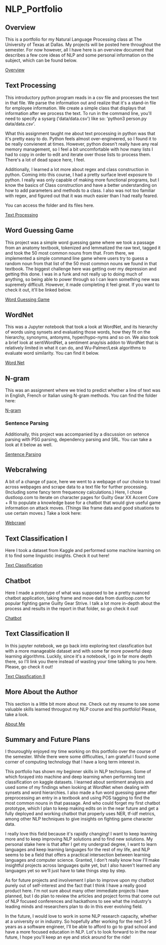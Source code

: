 # NLP_Portfolio

## Overview
This is a portfolio for my Natural Language Processing class at The University of Texas at Dallas. My projects will be posted here throughout the semester. For now however, all I have here is an overview document that describes a few core ideas of NLP and some personal information on the subject, which can be found below.

[Overview](https://github.com/Jackshouka/NLP_Portfolio/tree/main/Overview)

## Text Processing
This introductory python program reads in a csv file and processes the text in that file. We parse the information out and realize that it's a stand-in file for employee information. We create a simple class that displays that information after we process the text. To run in the command line, you'll need to specify a sysarg ('data/data.csv') like so: 'python3 person.py data/data.csv'.

What this assignment taught me about text processing in python was that it's pretty easy to do. Python feels almost over-engineered, so I found it to be really convienent at times. However, python doesn't really have any real memory management, so I feel a bit uncomfortable with how many lists I had to copy in order to edit and iterate over those lists to process them. There's a lot of dead space here, I feel.

Additionally, I learned a lot more about regex and class construction in python. Coming into this course, I had a pretty surface level exposure to python. I really was only capable of making more functional programs, but I know the basics of Class construction and have a better understanding on how to add parameters and methods to a class. I also was not too familiar with regex, and figured out that it was much easier than I had really feared.

You can access the folder and its files here.

[Text Processing](https://github.com/Jackshouka/NLP_Portfolio/tree/main/textProcessing)

## Word Guessing Game
This project was a simple word guessing game where we took a passage from an anatomy textbook, tokenized and lemmatized the raw text, tagged it and took the 50 most common nouns from that. From there, we implemented a simple command line game where users try to guess a random noun from that list of the 50 most common nouns we found in that textbook. The biggest challenge here was getting over my depression and getting this done. I was in a funk and not really up to doing much of anything, so being able to power through so I can learn something new was supremely difficult. However, it made completing it feel great. If you want to check it out, it'll be linked below.

[Word Guessing Game](https://github.com/Jackshouka/NLP_Portfolio/tree/main/wordGuess)

## WordNet
This was a Jupyter notebook that took a look at WordNet, and its hierarchy of words using synsets and evaluating those words, how they fit on the hierarchy, synonyms, antonyms, hyper/hypo-nyms and so on. We also took a brief look at sentiWordNet, a sentiment anaylsis addon to WordNet that is relatively limited in what it can do, and Wu-Palmer/Lesk algorithms to evaluate word similarity. You can find it below.

[Word Net](https://github.com/Jackshouka/NLP_Portfolio/tree/main/wordNet)

## N-gram
This was an assignment where we tried to predict whether a line of text was in English, French or Italian using N-gram methods. You can find the folder here:

[N-gram](https://github.com/Jackshouka/NLP_Portfolio/tree/main/ngram)

### Sentence Parsing

Additionally, this project was accompanied by a discussion on setence parsing with PSG parsing, dependency parsing and SRL. You can take a look at it below as well.

[Sentence Parsing](https://github.com/Jackshouka/NLP_Portfolio/tree/main/sentence_parsing_discussion)

## Webcralwing
A bit of a change of pace, here we went to a webpage of our choice to trawl across webpages and scrape data to a text file for further processing. (Including some fancy term frequencey calculations.) Here, I chose dustloop.com to iterate on character pages for Guilty Gear XX Accent Core + R to populate a knowledge base for a chatbot that would give useful game information on attack moves. (Things like frame data and good situations to use certain moves.) Take a look here:

[Webcrawl](https://github.com/Jackshouka/NLP_Portfolio/tree/main/webCrawl)

## Text Classification I
Here I took a dataset from Kaggle and performed some machine learning on it to find some linguistic insights. Check it out here!

[Text Classification](https://github.com/Jackshouka/NLP_Portfolio/tree/main/text_classification)

## Chatbot
Here I made a prototype of what was supposed to be a pretty nuanced chatbot application, taking frame and move data from dustloop.com for popular fighting game Guilty Gear Strive. I talk a lot more in-depth about the process and results in the report in that folder, so go check it out!

[Chatbot](https://github.com/Jackshouka/NLP_Portfolio/tree/main/chatbot)


## Text Classification II
In this jupyter notebook, we go back into exploring text classfication but with a more manageable dataset and with some far more powerful deep learning algorithms. Luckily, since it's a notebook, I go in far more depth there, so I'll link you there instead of wasting your time talking to you here. Please, go check it out!

[Text Classfication II](https://github.com/Jackshouka/NLP_Portfolio/tree/main/text_classfication_TWO)

## More About the Author
This section is a little bit more about me. Check out my resume to see some valuable skills learned througout my NLP course and this portfolio! Please, take a look.

[About Me](https://github.com/Jackshouka/NLP_Portfolio/tree/main/about_summary)

## Summary and Future Plans
I thouroughly enjoyed my time working on this portfolio over the course of the semester. While there were some difficulties, I am grateful I found some corner of computing technology that I have a long term interest in. 

This portfolio has shown my beginner skills in NLP techniques. Some of which forayed into machine and deep learning when performing text classification on kaggle datasets. I learned about sentiment analysis and used some of my findings when looking at WordNet when dealing with synsets and word hierarchies. I also made a fun word guessing game after preprocessing an entry in a textbook and using POS tagging to find the most common nouns in that passage. And who could forget my first chatbot prototype, which I plan to keep making edits on in the near future and get a fully deployed and working chatbot that properly uses NER, tf-idf metrics, among other NLP techniques to give insights on fighting game character data.

I really love this field because it's rapidly changing! I want to keep learning more and to keep improving NLP solutions and to find new solutions. My personal stake here is that after I get my undergrad degree, I want to learn languages and keep learning languages for the rest of my life, and NLP seems to be a field that offers a practical intersection between learning languages and computer science. Granted, I don't really know how I'll make insightful projects across languages quite yet, but I also haven't learned any languages yet so we'll just have to take things step by step.

As for future projects and involvement I plan to improve upon my chatbot purely out of self-interest and the fact that I think I have a really good product here. I'm not sure about many other immediate projects I have planned, but I do plan to review the articles and project forms that come out of NLP focused conferences and hackathons to see what the industry's leading minds and researchers plan to do in this ever evolving field.

In the future, I would love to work in some NLP research capacity, whether at a university or in industry. So hopefully after working for the next 3-5 years as a software engineer, I'll be able to afford to go to grad school and have a more focused education in NLP. Lot's to look forward to in the near future, I hope you'll keep an eye and stick around for the ride!
